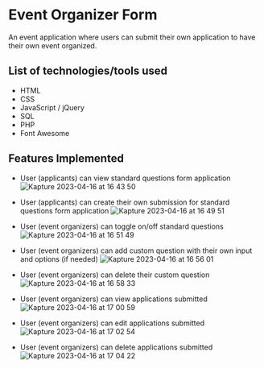 # Event Organizer Form
An event application where users can submit their own application to have their own event organized. 

## List of technologies/tools used
* HTML
* CSS
* JavaScript / jQuery
* SQL
* PHP
* Font Awesome

## Features Implemented
* User (applicants) can view standard questions form application
![Kapture 2023-04-16 at 16 43 50](https://user-images.githubusercontent.com/99565410/232350065-e555b319-9c42-4b3c-8701-f11f0c9eca55.gif)

* User (applicants) can create their own submission for standard questions form application
![Kapture 2023-04-16 at 16 49 51](https://user-images.githubusercontent.com/99565410/232350447-96dabfb6-52f8-47f3-ba97-b91d36986373.gif)

* User (event organizers) can toggle on/off standard questions
![Kapture 2023-04-16 at 16 51 49](https://user-images.githubusercontent.com/99565410/232350580-ce701a59-b203-407c-9539-6bbdc3a5785d.gif)

* User (event organizers) can add custom question with their own input and options (if needed)
![Kapture 2023-04-16 at 16 56 01](https://user-images.githubusercontent.com/99565410/232350844-698f9f39-78fd-4994-93ff-1e1222a8188f.gif)

* User (event organizers) can delete their custom question 
![Kapture 2023-04-16 at 16 58 33](https://user-images.githubusercontent.com/99565410/232350968-1ac67f86-cc69-4f50-a3f2-3a243194bd97.gif)

* User (event organizers) can view applications submitted
![Kapture 2023-04-16 at 17 00 59](https://user-images.githubusercontent.com/99565410/232351085-6777811d-2942-4532-b56d-edc57cdd9766.gif)

* User (event organizers) can edit applications submitted
![Kapture 2023-04-16 at 17 02 54](https://user-images.githubusercontent.com/99565410/232351189-08b67691-237c-4037-9d54-5d724982fb79.gif)

* User (event organizers) can delete applications submitted
![Kapture 2023-04-16 at 17 04 22](https://user-images.githubusercontent.com/99565410/232351251-b901ef0a-ad6f-407b-936f-a662bdeccb4c.gif)

